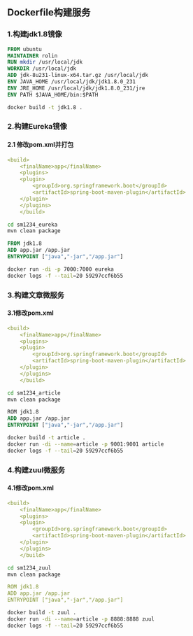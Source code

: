 ## Dockerfile构建服务

### 1.构建jdk1.8镜像

```dockerfile
FROM ubuntu
MAINTAINER rolin
RUN mkdir /usr/local/jdk
WORKDIR /usr/local/jdk
ADD jdk-8u231-linux-x64.tar.gz /usr/local/jdk
ENV JAVA_HOME /usr/local/jdk/jdk1.8.0_231
ENV JRE_HOME /usr/local/jdk/jdk1.8.0_231/jre
ENV PATH $JAVA_HOME/bin:$PATH
```

```bash
docker build -t jdk1.8 .
```

### 2.构建Eureka镜像

#### 2.1 修改pom.xml并打包

```yaml
<build>
    <finalName>app</finalName>
    <plugins>
    <plugin>
        <groupId>org.springframework.boot</groupId>
        <artifactId>spring-boot-maven-plugin</artifactId>
    </plugin>
    </plugins>
    </build>
```

```bash
cd sm1234_eureka
mvn clean package
```

```dockerfile
FROM jdk1.8
ADD app.jar /app.jar
ENTRYPOINT ["java","-jar","/app.jar"]
```

```bash
docker run -di -p 7000:7000 eureka
docker logs -f --tail=20 59297ccf6b55
```

### 3.构建文章微服务

#### 3.1修改pom.xml

```yaml
<build>
    <finalName>app</finalName>
    <plugins>
    <plugin>
        <groupId>org.springframework.boot</groupId>
        <artifactId>spring-boot-maven-plugin</artifactId>
    </plugin>
    </plugins>
    </build>
```

```bash
cd sm1234_article
mvn clean package
```

```dockerfile
ROM jdk1.8
ADD app.jar /app.jar
ENTRYPOINT ["java","-jar","/app.jar"]
```

```bash
docker build -t article .
docker run -di --name=article -p 9001:9001 article 
docker logs -f --tail=20 59297ccf6b55
```

### 4.构建zuul微服务

#### 4.1修改pom.xml

```yaml
<build>
    <finalName>app</finalName>
    <plugins>
    <plugin>
        <groupId>org.springframework.boot</groupId>
        <artifactId>spring-boot-maven-plugin</artifactId>
    </plugin>
    </plugins>
    </build>
```

```bash
cd sm1234_zuul
mvn clean package
```

```yaml
ROM jdk1.8
ADD app.jar /app.jar
ENTRYPOINT ["java","-jar","/app.jar"]
```

```bash
docker build -t zuul .
docker run -di --name=article -p 8888:8888 zuul 
docker logs -f --tail=20 59297ccf6b55
```

